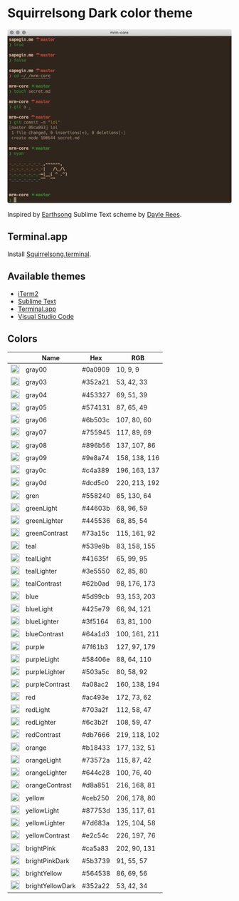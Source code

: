 # Squirrelsong Dark color theme

![Squirrelsong dark terminal color theme](squirrelsong_terminal.png)

Inspired by [Earthsong](https://github.com/daylerees/colour-schemes/blob/master/README.md#earthsong) Sublime Text scheme by [Dayle Rees](https://github.com/daylerees).

## Terminal.app

Install [Squirrelsong.terminal](https://raw.githubusercontent.com/sapegin/squirrelsong/master/Squirrelsong.terminal).

## Available themes

* [iTerm2](./iTerm2)
* [Sublime Text](./Sublime%20Text)
* [Terminal.app](./Terminal)
* [Visual Studio Code](./VSCode)

## Colors

<!-- palette:begin -->

| | Name | Hex | RGB |
| --- | --- | --- | --- |
| <img src="http://www.thecolorapi.com/id?format=svg&named=false&hex=0a0909" width="20" height="20" alt=""> | gray00 | #0a0909 | 10, 9, 9 |
| <img src="http://www.thecolorapi.com/id?format=svg&named=false&hex=352a21" width="20" height="20" alt=""> | gray03 | #352a21 | 53, 42, 33 |
| <img src="http://www.thecolorapi.com/id?format=svg&named=false&hex=453327" width="20" height="20" alt=""> | gray04 | #453327 | 69, 51, 39 |
| <img src="http://www.thecolorapi.com/id?format=svg&named=false&hex=574131" width="20" height="20" alt=""> | gray05 | #574131 | 87, 65, 49 |
| <img src="http://www.thecolorapi.com/id?format=svg&named=false&hex=6b503c" width="20" height="20" alt=""> | gray06 | #6b503c | 107, 80, 60 |
| <img src="http://www.thecolorapi.com/id?format=svg&named=false&hex=755945" width="20" height="20" alt=""> | gray07 | #755945 | 117, 89, 69 |
| <img src="http://www.thecolorapi.com/id?format=svg&named=false&hex=896b56" width="20" height="20" alt=""> | gray08 | #896b56 | 137, 107, 86 |
| <img src="http://www.thecolorapi.com/id?format=svg&named=false&hex=9e8a74" width="20" height="20" alt=""> | gray09 | #9e8a74 | 158, 138, 116 |
| <img src="http://www.thecolorapi.com/id?format=svg&named=false&hex=c4a389" width="20" height="20" alt=""> | gray0c | #c4a389 | 196, 163, 137 |
| <img src="http://www.thecolorapi.com/id?format=svg&named=false&hex=dcd5c0" width="20" height="20" alt=""> | gray0d | #dcd5c0 | 220, 213, 192 |
| <img src="http://www.thecolorapi.com/id?format=svg&named=false&hex=558240" width="20" height="20" alt=""> | gren | #558240 | 85, 130, 64 |
| <img src="http://www.thecolorapi.com/id?format=svg&named=false&hex=44603b" width="20" height="20" alt=""> | greenLight | #44603b | 68, 96, 59 |
| <img src="http://www.thecolorapi.com/id?format=svg&named=false&hex=445536" width="20" height="20" alt=""> | greenLighter | #445536 | 68, 85, 54 |
| <img src="http://www.thecolorapi.com/id?format=svg&named=false&hex=73a15c" width="20" height="20" alt=""> | greenContrast | #73a15c | 115, 161, 92 |
| <img src="http://www.thecolorapi.com/id?format=svg&named=false&hex=539e9b" width="20" height="20" alt=""> | teal | #539e9b | 83, 158, 155 |
| <img src="http://www.thecolorapi.com/id?format=svg&named=false&hex=41635f" width="20" height="20" alt=""> | tealLight | #41635f | 65, 99, 95 |
| <img src="http://www.thecolorapi.com/id?format=svg&named=false&hex=3e5550" width="20" height="20" alt=""> | tealLighter | #3e5550 | 62, 85, 80 |
| <img src="http://www.thecolorapi.com/id?format=svg&named=false&hex=62b0ad" width="20" height="20" alt=""> | tealContrast | #62b0ad | 98, 176, 173 |
| <img src="http://www.thecolorapi.com/id?format=svg&named=false&hex=5d99cb" width="20" height="20" alt=""> | blue | #5d99cb | 93, 153, 203 |
| <img src="http://www.thecolorapi.com/id?format=svg&named=false&hex=425e79" width="20" height="20" alt=""> | blueLight | #425e79 | 66, 94, 121 |
| <img src="http://www.thecolorapi.com/id?format=svg&named=false&hex=3f5164" width="20" height="20" alt=""> | blueLighter | #3f5164 | 63, 81, 100 |
| <img src="http://www.thecolorapi.com/id?format=svg&named=false&hex=64a1d3" width="20" height="20" alt=""> | blueContrast | #64a1d3 | 100, 161, 211 |
| <img src="http://www.thecolorapi.com/id?format=svg&named=false&hex=7f61b3" width="20" height="20" alt=""> | purple | #7f61b3 | 127, 97, 179 |
| <img src="http://www.thecolorapi.com/id?format=svg&named=false&hex=58406e" width="20" height="20" alt=""> | purpleLight | #58406e | 88, 64, 110 |
| <img src="http://www.thecolorapi.com/id?format=svg&named=false&hex=503a5c" width="20" height="20" alt=""> | purpleLighter | #503a5c | 80, 58, 92 |
| <img src="http://www.thecolorapi.com/id?format=svg&named=false&hex=a08ac2" width="20" height="20" alt=""> | purpleContrast | #a08ac2 | 160, 138, 194 |
| <img src="http://www.thecolorapi.com/id?format=svg&named=false&hex=ac493e" width="20" height="20" alt=""> | red | #ac493e | 172, 73, 62 |
| <img src="http://www.thecolorapi.com/id?format=svg&named=false&hex=703a2f" width="20" height="20" alt=""> | redLight | #703a2f | 112, 58, 47 |
| <img src="http://www.thecolorapi.com/id?format=svg&named=false&hex=6c3b2f" width="20" height="20" alt=""> | redLighter | #6c3b2f | 108, 59, 47 |
| <img src="http://www.thecolorapi.com/id?format=svg&named=false&hex=db7666" width="20" height="20" alt=""> | redContrast | #db7666 | 219, 118, 102 |
| <img src="http://www.thecolorapi.com/id?format=svg&named=false&hex=b18433" width="20" height="20" alt=""> | orange | #b18433 | 177, 132, 51 |
| <img src="http://www.thecolorapi.com/id?format=svg&named=false&hex=73572a" width="20" height="20" alt=""> | orangeLight | #73572a | 115, 87, 42 |
| <img src="http://www.thecolorapi.com/id?format=svg&named=false&hex=644c28" width="20" height="20" alt=""> | orangeLighter | #644c28 | 100, 76, 40 |
| <img src="http://www.thecolorapi.com/id?format=svg&named=false&hex=d8a851" width="20" height="20" alt=""> | orangeContrast | #d8a851 | 216, 168, 81 |
| <img src="http://www.thecolorapi.com/id?format=svg&named=false&hex=ceb250" width="20" height="20" alt=""> | yellow | #ceb250 | 206, 178, 80 |
| <img src="http://www.thecolorapi.com/id?format=svg&named=false&hex=87753d" width="20" height="20" alt=""> | yellowLight | #87753d | 135, 117, 61 |
| <img src="http://www.thecolorapi.com/id?format=svg&named=false&hex=7d683a" width="20" height="20" alt=""> | yellowLighter | #7d683a | 125, 104, 58 |
| <img src="http://www.thecolorapi.com/id?format=svg&named=false&hex=e2c54c" width="20" height="20" alt=""> | yellowContrast | #e2c54c | 226, 197, 76 |
| <img src="http://www.thecolorapi.com/id?format=svg&named=false&hex=ca5a83" width="20" height="20" alt=""> | brightPink | #ca5a83 | 202, 90, 131 |
| <img src="http://www.thecolorapi.com/id?format=svg&named=false&hex=5b3739" width="20" height="20" alt=""> | brightPinkDark | #5b3739 | 91, 55, 57 |
| <img src="http://www.thecolorapi.com/id?format=svg&named=false&hex=564538" width="20" height="20" alt=""> | brightYellow | #564538 | 86, 69, 56 |
| <img src="http://www.thecolorapi.com/id?format=svg&named=false&hex=352a22" width="20" height="20" alt=""> | brightYellowDark | #352a22 | 53, 42, 34 |

<!-- palette:end -->
